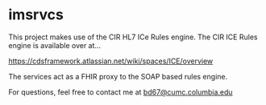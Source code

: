imsrvcs
===============

This project makes use of the CIR HL7 ICe Rules engine.  The CIR ICE Rules engine is available over at...

https://cdsframework.atlassian.net/wiki/spaces/ICE/overview

The services act as a FHIR proxy to the SOAP based rules engine.

For questions, feel free to contact me at bd67@cumc.columbia.edu



